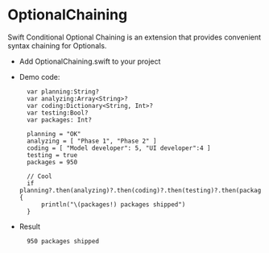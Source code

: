 OptionalChaining
================

Swift Conditional Optional Chaining is an extension that provides convenient syntax chaining for Optionals.

* Add OptionalChaining.swift to your project

* Demo code:

		var planning:String?
		var analyzing:Array<String>?
		var coding:Dictionary<String, Int>?
		var testing:Bool?
		var packages: Int?
		
		planning = "OK"
		analyzing = [ "Phase 1", "Phase 2" ]
		coding = [ "Model developer": 5, "UI developer":4 ]
		testing = true
		packages = 950
		
		// Cool
		if planning?.then(analyzing)?.then(coding)?.then(testing)?.then(packages) {
		    println("\(packages!) packages shipped")
		}

* Result

		950 packages shipped